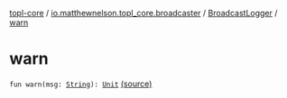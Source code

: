 [topl-core](../../index.md) / [io.matthewnelson.topl_core.broadcaster](../index.md) / [BroadcastLogger](index.md) / [warn](./warn.md)

# warn

`fun warn(msg: `[`String`](https://kotlinlang.org/api/latest/jvm/stdlib/kotlin/-string/index.html)`): `[`Unit`](https://kotlinlang.org/api/latest/jvm/stdlib/kotlin/-unit/index.html) [(source)](https://github.com/05nelsonm/TorOnionProxyLibrary-Android/blob/master/topl-core/src/main/java/io/matthewnelson/topl_core/broadcaster/BroadcastLogger.kt#L151)